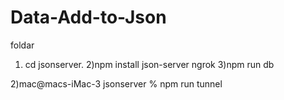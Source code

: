 # Data-Add-to-Json
foldar 
1) cd  jsonserver. 
2)npm install json-server ngrok
3)npm run db

2)mac@macs-iMac-3 jsonserver % npm run tunnel
